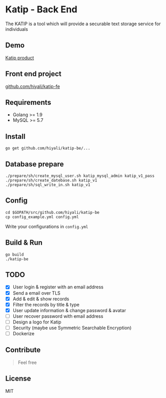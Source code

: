 # Katip - Back End
The KATIP is a tool which will provide a securable text storage service for individuals

## Demo
[Katip product](https://katip.hiyali.org)

## Front end project
[github.com/hiyali/katip-fe](https://github.com/hiyali/katip-fe)

## Requirements
* Golang >= 1.9
* MySQL >= 5.7

## Install
```shell
go get github.com/hiyali/katip-be/...
```

## Database prepare
```shell
./prepare/sh/create_mysql_user.sh katip_mysql_admin katip_v1_pass
./prepare/sh/create_datebase.sh katip_v1
./prepare/sh/sql_write_in.sh katip_v1
```

## Config
```shell
cd $GOPATH/src/github.com/hiyali/katip-be
cp config_example.yml config.yml
```

Write your configurations in `config.yml`

## Build & Run
```shell
go build
./katip-be
```

## TODO
* [x] User login & register with an email address
* [x] Send a email over TLS
* [x] Add & edit & show records
* [x] Filter the records by title & type 
* [x] User update information & change password & avatar
* [ ] User recover password with email address
* [ ] Design a logo for Katip
* [ ] Security (maybe use Symmetric Searchable Encryption)
* [ ] Dockerize

## Contribute
> Feel free

## License
MIT
